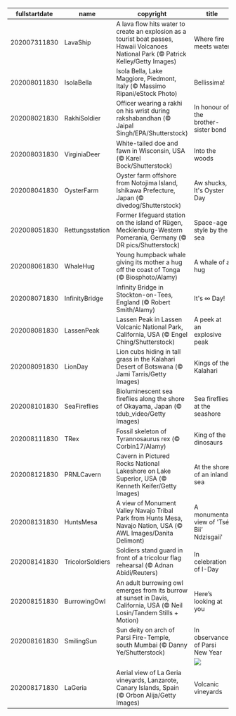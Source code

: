 |fullstartdate|name|copyright|title|image|
|--|--|--|--|--|
202007311830|LavaShip|A lava flow hits water to create an explosion as a tourist boat passes, Hawaii Volcanoes National Park (© Patrick Kelley/Getty Images)|Where fire meets water|![](/en-IN/2020/08/202007311830LavaShip.jpg)|
202008011830|IsolaBella|Isola Bella, Lake Maggiore, Piedmont, Italy (© Massimo Ripani/eStock Photo)|Bellissima!|![](/en-IN/2020/08/202008011830IsolaBella.jpg)|
202008021830|RakhiSoldier|Officer wearing a rakhi on his wrist during rakshabandhan (© Jaipal Singh/EPA/Shutterstock)|In honour of the brother-sister bond|![](/en-IN/2020/08/202008021830RakhiSoldier.jpg)|
202008031830|VirginiaDeer|White-tailed doe and fawn in Wisconsin, USA (© Karel Bock/Shutterstock)|Into the woods|![](/en-IN/2020/08/202008031830VirginiaDeer.jpg)|
202008041830|OysterFarm|Oyster farm offshore from Notojima Island, Ishikawa Prefecture, Japan (© divedog/Shutterstock)|Aw shucks, It's Oyster Day|![](/en-IN/2020/08/202008041830OysterFarm.jpg)|
202008051830|Rettungsstation|Former lifeguard station on the island of Rügen, Mecklenburg-Western Pomerania, Germany (© DR pics/Shutterstock)|Space-age style by the sea|![](/en-IN/2020/08/202008051830Rettungsstation.jpg)|
202008061830|WhaleHug|Young humpback whale giving its mother a hug off the coast of Tonga (© Biosphoto/Alamy)|A whale of a hug|![](/en-IN/2020/08/202008061830WhaleHug.jpg)|
202008071830|InfinityBridge|Infinity Bridge in Stockton-on-Tees, England (© Robert Smith/Alamy)|It's ∞ Day!|![](/en-IN/2020/08/202008071830InfinityBridge.jpg)|
202008081830|LassenPeak|Lassen Peak in Lassen Volcanic National Park, California, USA (© Engel Ching/Shutterstock)|A peek at an explosive peak|![](/en-IN/2020/08/202008081830LassenPeak.jpg)|
202008091830|LionDay|Lion cubs hiding in tall grass in the Kalahari Desert of Botswana (© Jami Tarris/Getty Images)|Kings of the Kalahari|![](/en-IN/2020/08/202008091830LionDay.jpg)|
202008101830|SeaFireflies|Bioluminescent sea fireflies along the shore of Okayama, Japan (© tdub_video/Getty Images)|Sea fireflies at the seashore|![](/en-IN/2020/08/202008101830SeaFireflies.jpg)|
202008111830|TRex|Fossil skeleton of Tyrannosaurus rex (© Corbin17/Alamy)|King of the dinosaurs|![](/en-IN/2020/08/202008111830TRex.jpg)|
202008121830|PRNLCavern|Cavern in Pictured Rocks National Lakeshore on Lake Superior, USA (© Kenneth Keifer/Getty Images)|At the shore of an inland sea|![](/en-IN/2020/08/202008121830PRNLCavern.jpg)|
202008131830|HuntsMesa|A view of Monument Valley Navajo Tribal Park from Hunts Mesa, Navajo Nation, USA (© AWL Images/Danita Delimont)|A monumental view of 'Tsé Biiʼ Ndzisgaii'|![](/en-IN/2020/08/202008131830HuntsMesa.jpg)|
202008141830|TricolorSoldiers|Soldiers stand guard in front of a tricolour flag rehearsal (© Adnan Abidi/Reuters)|In celebration of I-Day|![](/en-IN/2020/08/202008141830TricolorSoldiers.jpg)|
202008151830|BurrowingOwl|An adult burrowing owl emerges from its burrow at sunset in Davis, California, USA (© Neil Losin/Tandem Stills + Motion)|Here’s looking at you|![](/en-IN/2020/08/202008151830BurrowingOwl.jpg)|
202008161830|SmilingSun|Sun deity on arch of Parsi Fire-Temple, south Mumbai (© Danny Ye/Shutterstock)|In observance of Parsi New Year|![](/en-IN/2020/08/202008161830SmilingSun.jpg)|
||||![](/en-IN/2020/08/.jpg)|
202008171830|LaGeria|Aerial view of La Geria vineyards, Lanzarote, Canary Islands, Spain (© Orbon Alija/Getty Images)|Volcanic vineyards|![](/en-IN/2020/08/202008171830LaGeria.jpg)|
